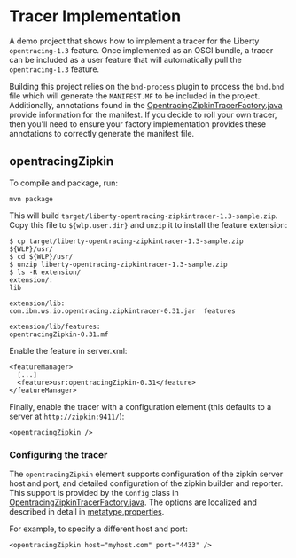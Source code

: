 # Tracer Implementation

A demo project that shows how to implement a tracer for the Liberty `opentracing-1.3` feature.
Once implemented as an OSGI bundle, a tracer can be included as a user feature that will automatically
pull the `opentracing-1.3` feature. 

Building this project relies on the `bnd-process` plugin to process the `bnd.bnd` file which will generate
the `MANIFEST.MF` to be included in the project. Additionally, annotations found in the [OpentracingZipkinTracerFactory.java](src/main/java/com/ibm/ws/opentracing/zipkin/OpentracingZipkinTracerFactory.java)
provide information for the manifest. If you decide to roll your own tracer, then you'll need to ensure your factory
implementation provides these annotations to correctly generate the manifest file.

## opentracingZipkin

To compile and package, run:

    mvn package

This will build `target/liberty-opentracing-zipkintracer-1.3-sample.zip`. Copy this file to `${wlp.user.dir}`
and `unzip` it to install the feature extension:

    $ cp target/liberty-opentracing-zipkintracer-1.3-sample.zip ${WLP}/usr/
    $ cd ${WLP}/usr/
    $ unzip liberty-opentracing-zipkintracer-1.3-sample.zip
    $ ls -R extension/
    extension/:
    lib
    
    extension/lib:
    com.ibm.ws.io.opentracing.zipkintracer-0.31.jar  features
    
    extension/lib/features:
    opentracingZipkin-0.31.mf

Enable the feature in server.xml:

    <featureManager>
      [...]
      <feature>usr:opentracingZipkin-0.31</feature>
    </featureManager>

Finally, enable the tracer with a configuration element (this defaults to a server at `http://zipkin:9411/`):

    <opentracingZipkin />

### Configuring the tracer

The `opentracingZipkin` element supports configuration of the zipkin server host and port,
and detailed configuration of the zipkin builder and reporter. This support is provided by
the `Config` class in [OpentracingZipkinTracerFactory.java](src/main/java/com/ibm/ws/opentracing/zipkin/OpentracingZipkinTracerFactory.java).
The options are localized and described in detail in [metatype.properties](src/main/resources/OSGI-INF/i10n/metatype.properties).

For example, to specify a different host and port:

    <opentracingZipkin host="myhost.com" port="4433" />

